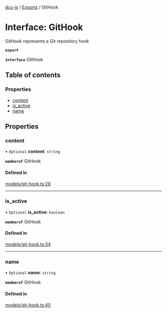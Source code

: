 [dcs-js](../README.md) / [Exports](../modules.md) / GitHook

# Interface: GitHook

GitHook represents a Git repository hook

**`export`**

**`interface`** GitHook

## Table of contents

### Properties

- [content](GitHook.md#content)
- [is\_active](GitHook.md#is_active)
- [name](GitHook.md#name)

## Properties

### <a id="content" name="content"></a> content

• `Optional` **content**: `string`

**`memberof`** GitHook

#### Defined in

[models/git-hook.ts:28](https://github.com/unfoldingWord/dcs-js/blob/dd84989/models/git-hook.ts#L28)

___

### <a id="is_active" name="is_active"></a> is\_active

• `Optional` **is\_active**: `boolean`

**`memberof`** GitHook

#### Defined in

[models/git-hook.ts:34](https://github.com/unfoldingWord/dcs-js/blob/dd84989/models/git-hook.ts#L34)

___

### <a id="name" name="name"></a> name

• `Optional` **name**: `string`

**`memberof`** GitHook

#### Defined in

[models/git-hook.ts:40](https://github.com/unfoldingWord/dcs-js/blob/dd84989/models/git-hook.ts#L40)
